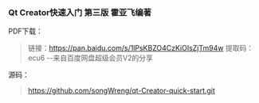 ### Qt Creator快速入门 第三版 霍亚飞编著

PDF下载：

> 链接：https://pan.baidu.com/s/1lPsKBZO4CzKiOIsZjTm94w 
> 提取码：ecu6 
> --来自百度网盘超级会员V2的分享

源码：

> https://github.com/songWreng/qt-Creator-quick-start.git